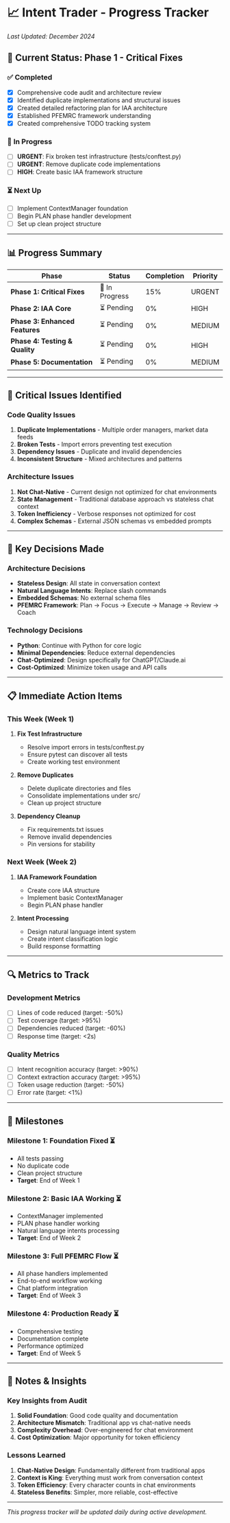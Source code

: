 # 📈 Intent Trader - Progress Tracker

*Last Updated: December 2024*

## 🎯 **Current Status: Phase 1 - Critical Fixes**

### ✅ **Completed**
- [x] Comprehensive code audit and architecture review
- [x] Identified duplicate implementations and structural issues
- [x] Created detailed refactoring plan for IAA architecture
- [x] Established PFEMRC framework understanding
- [x] Created comprehensive TODO tracking system

### 🔄 **In Progress**
- [ ] **URGENT**: Fix broken test infrastructure (tests/conftest.py)
- [ ] **URGENT**: Remove duplicate code implementations
- [ ] **HIGH**: Create basic IAA framework structure

### ⏳ **Next Up**
- [ ] Implement ContextManager foundation
- [ ] Begin PLAN phase handler development
- [ ] Set up clean project structure

---

## 📊 **Progress Summary**

| Phase | Status | Completion | Priority |
|-------|--------|------------|----------|
| **Phase 1: Critical Fixes** | 🔄 In Progress | 15% | URGENT |
| **Phase 2: IAA Core** | ⏳ Pending | 0% | HIGH |
| **Phase 3: Enhanced Features** | ⏳ Pending | 0% | MEDIUM |
| **Phase 4: Testing & Quality** | ⏳ Pending | 0% | HIGH |
| **Phase 5: Documentation** | ⏳ Pending | 0% | MEDIUM |

---

## 🚨 **Critical Issues Identified**

### Code Quality Issues
1. **Duplicate Implementations** - Multiple order managers, market data feeds
2. **Broken Tests** - Import errors preventing test execution
3. **Dependency Issues** - Duplicate and invalid dependencies
4. **Inconsistent Structure** - Mixed architectures and patterns

### Architecture Issues
1. **Not Chat-Native** - Current design not optimized for chat environments
2. **State Management** - Traditional database approach vs stateless chat context
3. **Token Inefficiency** - Verbose responses not optimized for cost
4. **Complex Schemas** - External JSON schemas vs embedded prompts

---

## 🎯 **Key Decisions Made**

### Architecture Decisions
- **Stateless Design**: All state in conversation context
- **Natural Language Intents**: Replace slash commands
- **Embedded Schemas**: No external schema files
- **PFEMRC Framework**: Plan → Focus → Execute → Manage → Review → Coach

### Technology Decisions
- **Python**: Continue with Python for core logic
- **Minimal Dependencies**: Reduce external dependencies
- **Chat-Optimized**: Design specifically for ChatGPT/Claude.ai
- **Cost-Optimized**: Minimize token usage and API calls

---

## 📋 **Immediate Action Items**

### This Week (Week 1)
1. **Fix Test Infrastructure**
   - Resolve import errors in tests/conftest.py
   - Ensure pytest can discover all tests
   - Create working test environment

2. **Remove Duplicates**
   - Delete duplicate directories and files
   - Consolidate implementations under src/
   - Clean up project structure

3. **Dependency Cleanup**
   - Fix requirements.txt issues
   - Remove invalid dependencies
   - Pin versions for stability

### Next Week (Week 2)
1. **IAA Framework Foundation**
   - Create core IAA structure
   - Implement basic ContextManager
   - Begin PLAN phase handler

2. **Intent Processing**
   - Design natural language intent system
   - Create intent classification logic
   - Build response formatting

---

## 🔍 **Metrics to Track**

### Development Metrics
- [ ] Lines of code reduced (target: -50%)
- [ ] Test coverage (target: >95%)
- [ ] Dependencies reduced (target: -60%)
- [ ] Response time (target: <2s)

### Quality Metrics
- [ ] Intent recognition accuracy (target: >90%)
- [ ] Context extraction accuracy (target: >95%)
- [ ] Token usage reduction (target: -50%)
- [ ] Error rate (target: <1%)

---

## 🎉 **Milestones**

### Milestone 1: Foundation Fixed ⏳
- All tests passing
- No duplicate code
- Clean project structure
- **Target**: End of Week 1

### Milestone 2: Basic IAA Working ⏳
- ContextManager implemented
- PLAN phase handler working
- Natural language intents processing
- **Target**: End of Week 2

### Milestone 3: Full PFEMRC Flow ⏳
- All phase handlers implemented
- End-to-end workflow working
- Chat platform integration
- **Target**: End of Week 3

### Milestone 4: Production Ready ⏳
- Comprehensive testing
- Documentation complete
- Performance optimized
- **Target**: End of Week 5

---

## 📝 **Notes & Insights**

### Key Insights from Audit
1. **Solid Foundation**: Good code quality and documentation
2. **Architecture Mismatch**: Traditional app vs chat-native needs
3. **Complexity Overhead**: Over-engineered for chat environment
4. **Cost Optimization**: Major opportunity for token efficiency

### Lessons Learned
1. **Chat-Native Design**: Fundamentally different from traditional apps
2. **Context is King**: Everything must work from conversation context
3. **Token Efficiency**: Every character counts in chat environments
4. **Stateless Benefits**: Simpler, more reliable, cost-effective

---

*This progress tracker will be updated daily during active development.* 